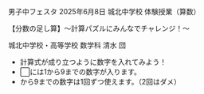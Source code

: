 男子中フェスタ 2025年6月8日 城北中学校 体験授業（算数）

【分数の足し算】〜計算パズルにみんなでチャレンジ！〜

城北中学校・高等学校 数学科 清水 団

-  計算式が成り立つように数字を入れてみよう！
-  ⬜には1から9までの数字が入ります。
-   から9までの数字は1回ずつ使えます。（2回はダメ）


